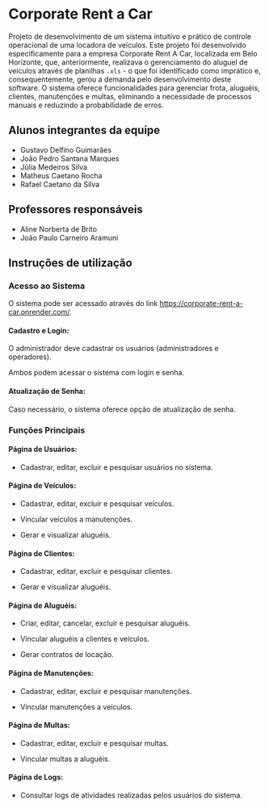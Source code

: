 # Corporate Rent a Car

Projeto de desenvolvimento de um sistema intuitivo e prático de controle operacional de uma locadora de veículos. Este projeto foi desenvolvido especificamente para a empresa Corporate Rent A Car, localizada em Belo Horizonte, que, anteriormente, realizava o gerenciamento do aluguel de veículos através de planilhas `.xls` - o que foi identificado como imprático e, consequentemente, gerou a demanda pelo desenvolvimento deste software. O sistema oferece funcionalidades para gerenciar frota, aluguéis, clientes, manutenções e multas, eliminando a necessidade de processos manuais e reduzindo a probabilidade de erros.

## Alunos integrantes da equipe

* Gustavo Delfino Guimarães
* João Pedro Santana Marques
* Júlia Medeiros Silva
* Matheus Caetano Rocha
* Rafael Caetano da Silva

## Professores responsáveis

* Aline Norberta de Brito
* João Paulo Carneiro Aramuni

## Instruções de utilização

### Acesso ao Sistema

O sistema pode ser acessado através do link https://corporate-rent-a-car.onrender.com/. 

#### Cadastro e Login:

O administrador deve cadastrar os usuários (administradores e operadores).

Ambos podem acessar o sistema com login e senha.

#### Atualização de Senha:

Caso necessário, o sistema oferece opção de atualização de senha.

### Funções Principais

#### Página de Usuários:

* Cadastrar, editar, excluir e pesquisar usuários no sistema.

#### Página de Veículos:

* Cadastrar, editar, excluir e pesquisar veículos.

* Vincular veículos a manutenções.

* Gerar e visualizar aluguéis.

#### Página de Clientes:

* Cadastrar, editar, excluir e pesquisar clientes.

* Gerar e visualizar aluguéis.

#### Página de Aluguéis:

* Criar, editar, cancelar, excluir e pesquisar aluguéis.

* Vincular aluguéis a clientes e veículos.

* Gerar contratos de locação.

#### Página de Manutenções:

* Cadastrar, editar, excluir e pesquisar manutenções.

* Vincular manutenções a veículos.

#### Página de Multas:

* Cadastrar, editar, excluir e pesquisar multas.

* Vincular multas a aluguéis.

#### Página de Logs:

* Consultar logs de atividades realizadas pelos usuários do sistema.